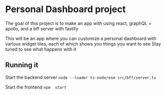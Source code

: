 # Personal Dashboard project

The goal of this project is to make an app with using react, graphQL + apollo, and a bff server with fastify

This will be an app where you can customize a personal dashboard with various widget tiles, each of which shows you things you want to see
Stay tuned to see what happens with it

## Running it

Start the backend server
`node --loader ts-node/esm src/bff/server.ts`


Start the frontend
`npm  start`